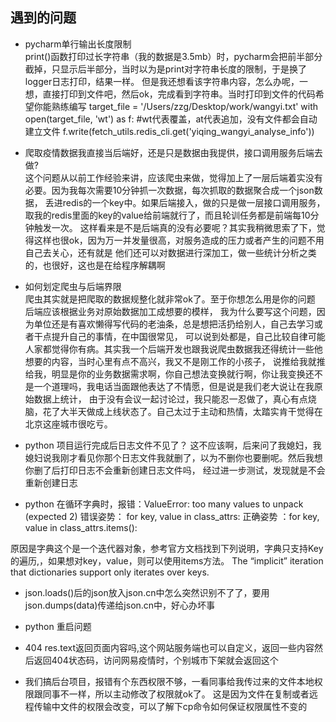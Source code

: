 ## 遇到的问题

* pycharm单行输出长度限制  
 print()函数打印过长字符串（我的数据是3.5mb）时，pycharm会把前半部分截掉，只显示后半部分，当时以为是print对字符串长度的限制，于是换了logger日志打印，结果一样。
但是我还想看该字符串内容，怎么办呢，一想，直接打印到文件吧，然后ok，完成看到字符串。当时打印到文件的代码希望你能熟练编写
target_file = '/Users/zzg/Desktop/work/wangyi.txt'
    with open(target_file, 'wt') as f: #wt代表覆盖，at代表追加，没有文件都会自动建立文件
        f.write(fetch_utils.redis_cli.get('yiqing_wangyi_analyse_info'))

* 爬取疫情数据我直接当后端好，还是只是数据由我提供，接口调用服务后端去做?    
 这个问题从以前工作经验来讲，应该爬虫来做，觉得加上了一层后端着实没有必要。因为我每次需要10分钟抓一次数据，每次抓取的数据聚合成一个json数据，
 丢进redis的一个key中。如果后端接入，做的只是做一层接口调用服务，取我的redis里面的key的value给前端就行了，而且轮训任务都是前端每10分钟触发一次。
 这样看来是不是后端真的没有必要呢？其实我稍微思索了下，觉得这样也很ok，因为万一并发量很高，对服务造成的压力或者产生的问题不用自己去关心，还有就是
 他们还可以对数据进行深加工，做一些统计分析之类的，也很好，这也是在给程序解耦啊


* 如何划定爬虫与后端界限   
爬虫其实就是把爬取的数据规整化就非常ok了。至于你想怎么用是你的问题
后端应该根据业务对原始数据加工成想要的模样，
我为什么要写这个问题，因为单位还是有喜欢懒得写代码的老油条，总是想把活扔给别人，自己去学习或者干点提升自己的事情，在中国很常见，
可以说到处都是，自己比较自律可能人家都觉得你有病。其实我一个后端开发也跟我说爬虫数据我还得统计一些他想要的内容，当时心里有点不高兴，我又不是刚工作的小孩子，
说推给我就推给我，明显是你的业务数据需求啊，你自己想法变换就行啊，你让我变换还不是一个道理吗，我电话当面跟他表达了不情愿，但是说是我们老大说让在我原始数据上统计，
由于没有会议一起讨论过，我只能忍一忍做了，真心有点烧脑，花了大半天做成上线状态了。自己太过于主动和热情，太踏实肯干觉得在北京这座城市很吃亏。


* python 项目运行完成后日志文件不见了？
这不应该啊，后来问了我媳妇，我媳妇说我刚才看见你那个日志文件我就删了，以为不删你也要删呢。然后我想你删了后打印日志不会重新创建日志文件吗，
经过进一步测试，发现就是不会重新创建日志

* python 在循环字典时，报错：ValueError: too many values to unpack (expected 2)
 错误姿势： for key, value in class_attrs:
 正确姿势 ：for key, value in class_attrs.items():

 原因是字典这个是一个迭代器对象，参考官方文档找到下列说明，字典只支持Key的遍历,，如果想对key，value，则可以使用items方法。
The “implicit” iteration that dictionaries support only iterates over keys.

* json.loads()后的json放入json.cn中怎么突然识别不了了，要用json.dumps(data)传递给json.cn中，好心办坏事

* python 重启问题

* 404 res.text返回页面内容吗,这个网站服务端也可以自定义，返回一些内容然后返回404状态码，访问网易疫情时，个别城市下架就会返回这个

* 我们搞后台项目，报错有个东西权限不够，一看同事给我传过来的文件本地权限跟同事不一样，所以主动修改了权限就ok了。 这是因为文件在复制或者远程传输中文件的权限会改变，可以了解下cp命令如何保证权限属性不变的
